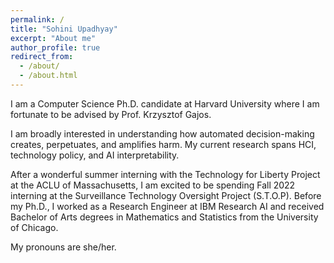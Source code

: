 ```yaml
---
permalink: /
title: "Sohini Upadhyay"
excerpt: "About me"
author_profile: true
redirect_from: 
  - /about/
  - /about.html
---
```

I am a Computer Science Ph.D. candidate at Harvard University where I am fortunate to be advised by Prof. Krzysztof Gajos.

I am broadly interested in understanding how automated decision-making creates, perpetuates, and amplifies harm. My current research spans HCI, technology policy, and AI interpretability.

After a wonderful summer interning with the Technology for Liberty Project at the ACLU of Massachusetts, I am excited to be spending Fall 2022 interning at the Surveillance Technology Oversight Project (S.T.O.P). Before my Ph.D., I worked as a Research Engineer at IBM Research AI and received Bachelor of Arts degrees in Mathematics and Statistics from the University of Chicago.

My pronouns are she/her. 
